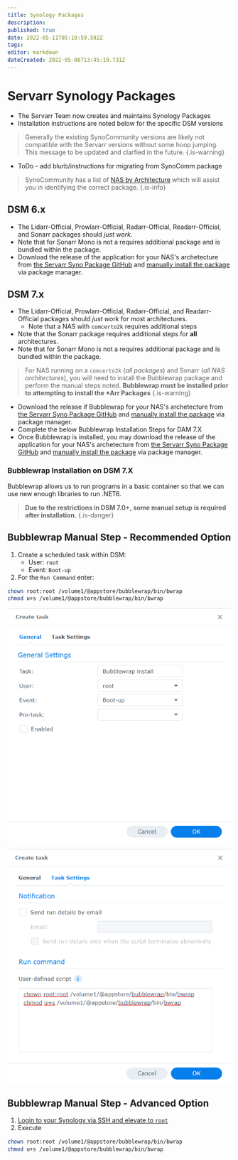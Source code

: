 ```yaml
---
title: Synology Packages
description: 
published: true
date: 2022-05-11T05:10:59.582Z
tags: 
editor: markdown
dateCreated: 2022-05-06T13:45:19.731Z
---
```


# Servarr Synology Packages

- The Servarr Team now creates and maintains Synology Packages
- Installation instructions are noted below for the specific DSM versions

> Generally the existing SynoCommunity versions are likely not compatible with the Servarr versions without some hoop jumping. This message to be updated and clarfied in the future.
{.is-warning}

- ToDo - add blurb/instructions for migrating from SynoComm package

> SynoCommunity has a list of [NAS by Architecture](https://github.com/SynoCommunity/spksrc/wiki/Architecture-per-Synology-model) which will assist you in identifying the correct package.
{.is-info}

## DSM 6.x

- The Lidarr-Official, Prowlarr-Official, Radarr-Official, Readarr-Official, and Sonarr packages should _just work_. 
- Note that for Sonarr Mono is not a requires additional package and is bundled within the package. 
- Download the release of the application for your NAS's archetecture from [the Servarr Syno Package GitHub](https://github.com/Servarr/spksrc/releases) and [manually install the package](https://kb.synology.com/en-us/DSM/tutorial/How_to_install_applications_with_Package_Center#x_anchor_id6) via package manager.

## DSM 7.x

- The Lidarr-Official, Prowlarr-Official, Radarr-Official, and Readarr-Official packages should _just work_ for most architectures.
  - Note that a NAS with `comcerto2k` requires additional steps
- Note that the Sonarr package requires additional steps for **all** architectures.
- Note that for Sonarr Mono is not a requires additional package and is bundled within the package.

> For NAS running on a `comcerto2k` (*all packages*) and Sonarr (*all NAS architectures*), you will need to install the Bubblewrap package and perform the manual steps noted. **Bubblewrap must be installed prior to attempting to install the \*Arr Packages**
{.is-warning}

- Download the release if Bubblewrap for your NAS's archetecture from [the Servarr Syno Package GitHub](https://github.com/Servarr/spksrc/releases) and [manually install the package](https://kb.synology.com/en-us/DSM/tutorial/How_to_install_applications_with_Package_Center#x_anchor_id6) via package manager.
- Complete the below Bubblewrap Installation Steps for DAM 7.X
- Once Bubblewrap is installed, you may download the release of the application for your NAS's archetecture from [the Servarr Syno Package GitHub](https://github.com/Servarr/spksrc/releases) and [manually install the package](https://kb.synology.com/en-us/DSM/tutorial/How_to_install_applications_with_Package_Center#x_anchor_id6) via package manager.

### Bubblewrap Installation on DSM 7.X

Bubblewrap allows us to run programs in a basic container so that we can use new enough libraries to run .NET6.

> **Due to the restrictions in DSM 7.0+, some manual setup is required after installation.**
{.is-danger}


## Bubblewrap Manual Step - Recommended Option

1. Create a scheduled task within DSM:
	- User: `root`
  	- Event: `Boot-up`
1. For the `Run Command` enter:

```bash
chown root:root /volume1/@appstore/bubblewrap/bin/bwrap
chmod u+s /volume1/@appstore/bubblewrap/bin/bwrap
```

![create_task1.png](/assets/synology/create_task1.png)

![create_task2.png](/assets/synology/create_task2.png)

## Bubblewrap Manual Step - Advanced Option

1. [Login to your Synology via SSH and elevate to `root`](https://kb.synology.com/en-global/DSM/tutorial/How_to_login_to_DSM_with_root_permission_via_SSH_Telnet)
1. Execute 

```bash
chown root:root /volume1/@appstore/bubblewrap/bin/bwrap
chmod u+s /volume1/@appstore/bubblewrap/bin/bwrap
```
